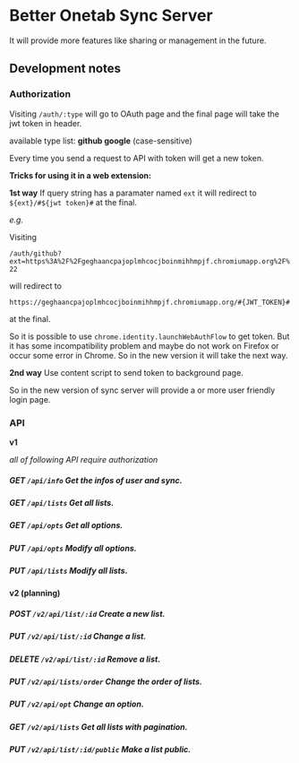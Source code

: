 Better Onetab Sync Server
======

It will provide more features like sharing or management in the future.

## Development notes

### Authorization

Visiting `/auth/:type` will go to OAuth page and the final page will take the jwt token in header.

available type list: **github google** (case-sensitive)

Every time you send a request to API with token will get a new token.

**Tricks for using it in a web extension:**

**1st way** If query string has a paramater named `ext` it will redirect to `${ext}/#${jwt token}#` at the final.

*e.g.*

Visiting

`/auth/github?ext=https%3A%2F%2Fgeghaancpajoplmhcocjboinmihhmpjf.chromiumapp.org%2F%22`

will redirect to

`https://geghaancpajoplmhcocjboinmihhmpjf.chromiumapp.org/#{JWT_TOKEN}#`

at the final.

So it is possible to use `chrome.identity.launchWebAuthFlow` to get token. But it has some incompatibility problem and maybe do not work on Firefox or occur some error in Chrome. So in the new version it will take the next way.

**2nd way** Use content script to send token to background page.

So in the new version of sync server will provide a or more user friendly login page.

### API

**v1**

*all of following API require authorization*

##### GET `/api/info` Get the infos of user and sync.

##### GET `/api/lists` Get all lists.

##### GET `/api/opts` Get all options.

##### PUT `/api/opts` Modify all options.

##### PUT `/api/lists` Modify all lists.

**v2 (planning)**

##### POST `/v2/api/list/:id` Create a new list.

##### PUT `/v2/api/list/:id` Change a list.

##### DELETE `/v2/api/list/:id` Remove a list.

##### PUT `/v2/api/lists/order` Change the order of lists.

##### PUT `/v2/api/opt` Change an option.

##### GET `/v2/api/lists` Get all lists with pagination.

##### PUT `/v2/api/list/:id/public` Make a list public.

